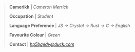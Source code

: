 > **Camerikk** | *Cameron Merrick*
>
> **Occupation** | *Student*
> 
> **Language Preference** | *JS -> Crystal -> Rust -> C -> English*
>
> **Favourite Colour** | *Green*
>
> **Contact** | *[hp5bgedv@duck.com](mailto:hp5bgedv@duck.com)*
